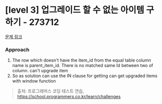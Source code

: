# [level 3] 업그레이드 할 수 없는 아이템 구하기 - 273712 

[문제 링크](https://school.programmers.co.kr/learn/courses/30/lessons/273712) 

### Approach
1. The row which doesn't have the item_id from the equal table column name is parent_item_id. There is no matched same Id between two of column. can't upgrade item
2. So as solution can use the IN clause for getting can get upgraded items with window function


> 출처: 프로그래머스 코딩 테스트 연습, https://school.programmers.co.kr/learn/challenges
